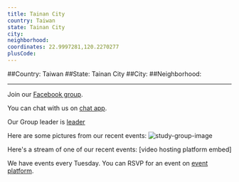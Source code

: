 ```yaml
---
title: Tainan City
country: Taiwan
state: Tainan City
city: 
neighborhood: 
coordinates: 22.9997281,120.2270277
plusCode:
---
```


##Country: Taiwan
##State: Tainan City
##City: 
##Neighborhood: 
*****
Join our [Facebook group](https://www.facebook.com/groups/free.code.camp.Tainan).

You can chat with us on [chat app]().

Our Group leader is [leader]()

Here are some pictures from our recent events:
![study-group-image]()

Here's a stream of one of our recent events:
[video hosting platform embed]

We have events every Tuesday. You can RSVP for an event on [event platform]().
